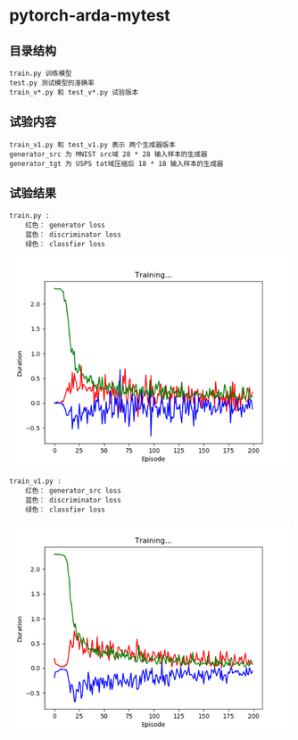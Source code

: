 # pytorch-arda-mytest


## 目录结构
	train.py 训练模型
	test.py 测试模型的准确率
	train_v*.py 和 test_v*.py 试验版本
## 试验内容
	train_v1.py 和 test_v1.py 表示 两个生成器版本
	generator_src 为 MNIST src域 28 * 28 输入样本的生成器
	generator_tgt 为 USPS tat域压缩后 18 * 18 输入样本的生成器
## 试验结果
	train.py :
		红色： generator loss
		蓝色： discriminator loss
		绿色： classfier loss
		
![train.py](https://raw.githubusercontent.com/GPNU-Frank/pytorch-arda-mytest/master/snapshots/Figure_2.png)

	train_v1.py :
		红色： generator_src loss
		蓝色： discriminator loss
		绿色： classfier loss

![train_v1.py](https://raw.githubusercontent.com/GPNU-Frank/pytorch-arda-mytest/master/snapshots/Figure_2_V1.png)